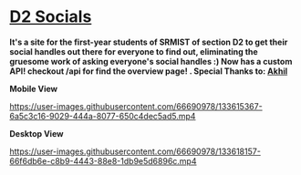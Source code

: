 <h1><a href="https://d2socials.herokuapp.com">D2 Socials</a></h1>

**It's a site for the first-year students of SRMIST of section D2 to
get their social handles out there for everyone to find out,
eliminating the gruesome work of asking everyone's social handles :)
Now has a custom API! checkout /api for find the overview page!
. Special Thanks to: <a href="https://github.com/Rajaniraiyn">Akhil</a>**


**Mobile View**

https://user-images.githubusercontent.com/66690978/133615367-6a5c3c16-9029-444a-8077-650c4dec5ad5.mp4

**Desktop View**

https://user-images.githubusercontent.com/66690978/133618157-66f6db6e-c8b9-4443-88e8-1db9e5d6896c.mp4
